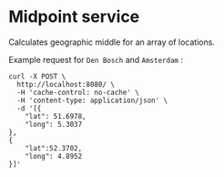 # Midpoint service

Calculates geographic middle for an array of locations.

Example request for `Den Bosch` and `Amsterdam` :

```
curl -X POST \
  http://localhost:8080/ \
  -H 'cache-control: no-cache' \
  -H 'content-type: application/json' \
  -d '[{
	"lat": 51.6978,
	"long": 5.3037
},
{
	"lat":52.3702,
	"long": 4.8952
}]'
```